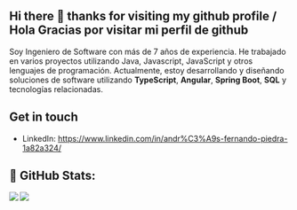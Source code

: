 ## Hi there 👋 thanks  for visiting my github profile / Hola Gracias por visitar mi perfil de github

Soy Ingeniero de Software con más de 7 años de experiencia. He trabajado en varios proyectos utilizando Java, Javascript, JavaScript y otros lenguajes de programación. Actualmente, estoy desarrollando y diseñando soluciones de software utilizando **TypeScript**, **Angular**, **Spring Boot**, **SQL** y tecnologías relacionadas.

## Get in touch

- LinkedIn: https://www.linkedin.com/in/andr%C3%A9s-fernando-piedra-1a82a324/

## 🔢 GitHub Stats:

<img align="left" src="https://github-readme-stats.vercel.app/api/top-langs/?username=FherPie&layout=compact"/>
<img align="left" src="https://github-readme-stats.vercel.app/api?username=fherpie&count_private=true&include_all_commits=true&hide=contribs&hide_rank=true"/>
